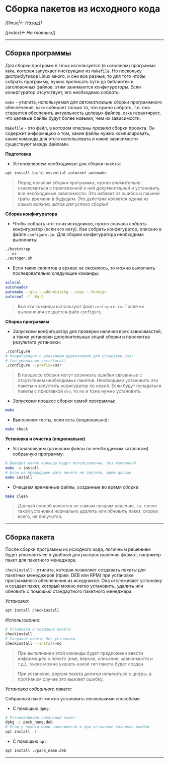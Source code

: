 # Сборка пакетов из исходного кода

*[[linux|<- Назад]]*

*[[index|<- На главную]]*
***
## Сборка программы

Для *сборки* программ в Linux используется (в основном) программа `make`, которая запускает инструкцию из `Makefile`. Но поскольку дистрибутивов Linux много, и они все разные, то для того чтобы собрать программу, нужно прописать пути до библиотек и заголовочных файлов, этим занимаются *конфигураторы*. Если конифгуратор отсутствует, его необходимо *собрать*.

`make` - утилита, используемая для *автоматизации* сборки программного обеспечения. `make` собирает только то, что *нужно* собрать, т.е. она старается обеспечить актуальность целевых файлов. `make` гарантирует, что целевые файлы будут более *новыми*, чем их зависимости.

`Makefile` - это файл, в котором описаны *правила* сборки проекта. Он содержит информацию о том, какие файлы нужно компилировать, какие команды для этого использовать и какие зависимости существуют между файлами.

**Подготовка**

- *Устанавливаем* необходимые для сборки пакеты:

```bash
apt install build-essential autoconf automake
```

> Перед началом сборки программы, нужно *внимательно* ознакомиться с приложенной к ней *документацией* и установить все необходимые зависимости. Это избавит от ошибок и лишней траты времени в будущем. *Это действие является одним из самых важных шагов для успеха сборки!*

**Сборка конфигуратора**

- Чтобы собрать что-то из исходников, нужно сначала *собрать* конфигуратор (если его нету). Как собрать конфигуратор, описано в файле `configure.in`. Для сборки конфигуратора необходимо выполнить:

```bash
./bootstrap
---or---
./autogen.sh
```

- Если таких скриптов в архиве *не оказалось*, то можно выполнить последовательно следующие команды:

```bash
aclocal
autoheader
automake --gnu --add-missing --copy --foreign
autoconf -f -Wall
```

> Все эти команды используют файл `configure.in`. После их выполнения создастся файл `configure`.

**Сборка программы**

- *Запускаем* конфигуратор для проверки наличия всех зависимостей, а также установки дополнительных опций сборки и просмотра результата установки:

```bash
./configure
# Конфигурация с указанием директориии для установки /usr
# (по умолчанию /usr/local)
./configure --prefix=/usr
```

> В процессе сборки могут возникать *ошибки* связанные с отсутствием необходимых пакетов. Необходимо установить эти пакеты и запустить кофигуратор по новой. Если будут попадаться пакеты с приставкой `dev`, то их и тоже нужно установить.

- *Запускаем* процесс сборки самой программы:

```bash
make
```

- Выполняем тесты, если есть (опционально):

```bash
make check
```

**Установка и очистка (опционально)**

- Устанавливаем (разносим файлы по необходимым каталогам) собранную программу:

```bash
# Выведет какие команды будут использованны, без изменений
make -n install
# Если на предыдущем шаге ничего не смутило, идем дальше
make install
```

- Очищаем временные файлы, созданные во время сборки:

```bash
make clean
```

> Данный способ является не самым лучшим решение, т.к. после такой установки нормально *удалить* или *обновить* пакет, скорее всего, не получится.

***
## Сборка пакета

После сборки программы из исходного кода, логичным решением будет *упаковать* ее в удобный для распространения формат, например пакет для пакетного менеджера.

`checkinstall` - утилита, которая позволяет создавать *пакеты* для пакетных менеджеров (прим. DEB или RPM) при установке программного обеспечения из *исходников*. Она отслеживает установку и создает пакет, который можно легко установить, удалить или обновить с помощью стандартного пакетного менеджера.

*Установка:*

```bash
apt install checkinstall
```

*Использование:*

```bash
# Установка и создание пакета
checkinstall
# Создание пакета без установки
checkinstall --install=no
```

> При выполнении этой команды будет предложено ввести *информацию о пакете* (имя, версия, описание, зависимости и т.д.), также можно указать какой тип пакета будет создан.

> При установке, версия пакета *должна начинаться* с цифры, в противном случае это вызовет ошибку.

*Установка собранного пакета:*

Собранный пакет можно установить несколькими способами.

- С помощью `dpkg`:

```bash
# Устанавливаем локальный пакет
dpkg -i pack_name.deb
# Если у пакета были зависимости и при установке возникли ошибки
apt install -f
```

- С помощью `apt`:

```bash
apt install ./pack_name.deb
```

***